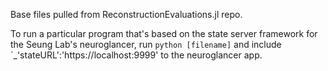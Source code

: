 Base files pulled from ReconstructionEvaluations.jl repo.

To run a particular program that's based on the state server framework for the
Seung Lab's neuroglancer, run `python [filename]` and include
`_'stateURL':'https://localhost:9999' to the neuroglancer app.